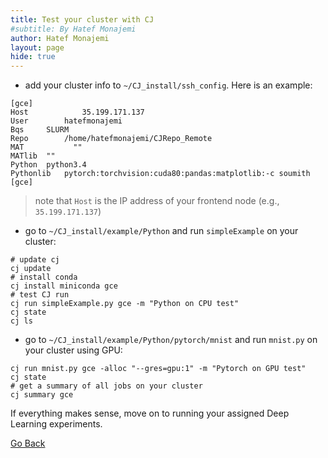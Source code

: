 ```yaml
---
title: Test your cluster with CJ 
#subtitle: By Hatef Monajemi
author: Hatef Monajemi
layout: page
hide: true
---
```


* add your cluster info to `~/CJ_install/ssh_config`. Here is an example:    

```
[gce]
Host	        35.199.171.137
User		hatefmonajemi
Bqs		SLURM
Repo		/home/hatefmonajemi/CJRepo_Remote
MAT           ""
MATlib	""
Python	python3.4
Pythonlib	pytorch:torchvision:cuda80:pandas:matplotlib:-c soumith
[gce]

```
> note that `Host` is the IP address of your frontend node (e.g., `35.199.171.137`)


* go to `~/CJ_install/example/Python` and run `simpleExample` on your cluster:      

```
# update cj
cj update
# install conda
cj install miniconda gce
# test CJ run
cj run simpleExample.py gce -m "Python on CPU test"
cj state
cj ls
```     
* go to `~/CJ_install/example/Python/pytorch/mnist` and run `mnist.py` on your cluster using GPU:   

```
cj run mnist.py gce -alloc "--gres=gpu:1" -m "Pytorch on GPU test"
cj state
# get a summary of all jobs on your cluster
cj summary gce
```

If everything makes sense, move on to running your assigned Deep Learning experiments.

[Go Back](monajemi-murri-model)
